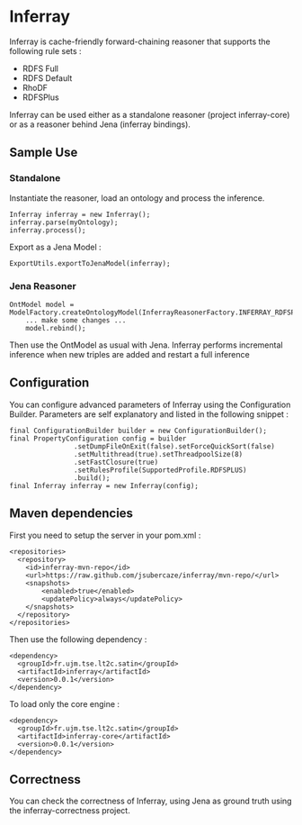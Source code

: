 Inferray
========

Inferray is cache-friendly forward-chaining reasoner that supports the following rule sets : 
* RDFS Full
* RDFS Default
* RhoDF
* RDFSPlus

Inferray can be used either as a standalone reasoner (project inferray-core) or as a reasoner behind Jena (inferray bindings).

## Sample Use

### Standalone

Instantiate the reasoner, load an ontology and process the inference.

    Inferray inferray = new Inferray();
    inferray.parse(myOntology);
    inferray.process();
    
Export as a Jena Model : 

    ExportUtils.exportToJenaModel(inferray);
    
### Jena Reasoner

    OntModel model = ModelFactory.createOntologyModel(InferrayReasonerFactory.INFERRAY_RDFSPLUS);
		... make some changes ...
		model.rebind();
				
Then use the OntModel as usual with Jena. Inferray performs incremental inference when new triples are added and restart
a full inference 

## Configuration

You can configure advanced parameters of Inferray using the Configuration Builder. Parameters are self explanatory and listed in the following snippet : 

    final ConfigurationBuilder builder = new ConfigurationBuilder();
    final PropertyConfiguration config = builder
					.setDumpFileOnExit(false).setForceQuickSort(false)
					.setMultithread(true).setThreadpoolSize(8)
					.setFastClosure(true)
					.setRulesProfile(SupportedProfile.RDFSPLUS)
					.build();
    final Inferray inferray = new Inferray(config);

## Maven dependencies

First you need to setup the server in your pom.xml :


    <repositories>
      <repository>
        <id>inferray-mvn-repo</id>
        <url>https://raw.github.com/jsubercaze/inferray/mvn-repo/</url>
        <snapshots>
            <enabled>true</enabled>
            <updatePolicy>always</updatePolicy>
        </snapshots>
      </repository>
    </repositories>

Then use the following dependency :

    <dependency>
      <groupId>fr.ujm.tse.lt2c.satin</groupId>
      <artifactId>inferray</artifactId>
      <version>0.0.1</version>
    </dependency>

To load only the core engine :

    <dependency>
      <groupId>fr.ujm.tse.lt2c.satin</groupId>
      <artifactId>inferray-core</artifactId>
      <version>0.0.1</version>
    </dependency>
    
## Correctness

You can check the correctness of Inferray, using Jena as ground truth using the inferray-correctness project.

